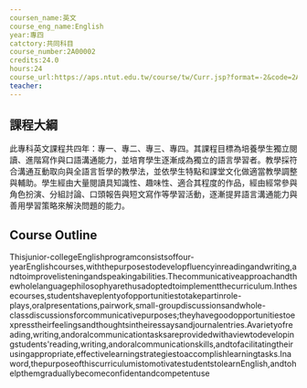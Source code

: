 ```yaml
---
coursen_name:英文
course_eng_name:English
year:專四
catctory:共同科目
course_number:2A00002
credits:24.0
hours:24
course_url:https://aps.ntut.edu.tw/course/tw/Curr.jsp?format=-2&code=2A00002
teacher:
---
```


## 課程大綱

此專科英文課程共四年：專一、專二、專三、專四。其課程目標為培養學生獨立閱讀、進階寫作與口語溝通能力，並培育學生逐漸成為獨立的語言學習者。教學採符合溝通互動取向與全語言哲學的教學法，並依學生特點和課堂文化做適當教學調整與輔助。學生經由大量閱讀具知識性、趣味性、適合其程度的作品，經由經常參與角色扮演、分組討論、口頭報告與短文寫作等學習活動，逐漸提昇語言溝通能力與善用學習策略來解決問題的能力。


## Course Outline

Thisjunior-collegeEnglishprogramconsistsoffour-yearEnglishcourses,withthepurposestodevelopfluencyinreadingandwriting,andtoimprovelisteningandspeakingabilities.Thecommunicativeapproachandthewholelanguagephilosophyarethusadoptedtoimplementthecurriculum.Inthesecourses,studentshaveplentyofopportunitiestotakepartinrole-plays,oralpresentations,pairwork,small-groupdiscussionsandwhole-classdiscussionsforcommunicativepurposes;theyhavegoodopportunitiestoexpresstheirfeelingsandthoughtsintheiressaysandjournalentries.Avarietyofreading,writing,andoralcommunicationtasksareprovidedwithaviewtodevelopingstudents'reading,writing,andoralcommunicationskills,andtofacilitatingtheirusingappropriate,effectivelearningstrategiestoaccomplishlearningtasks.Inaword,thepurposeofthiscurriculumistomotivatestudentstolearnEnglish,andtohelpthemgraduallybecomeconfidentandcompetentuse

